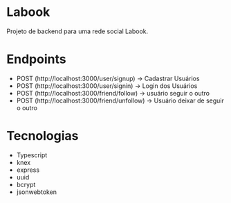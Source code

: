 # Labook

Projeto de backend para uma rede social Labook.

# Endpoints
- POST (http://localhost:3000/user/signup) -> Cadastrar Usuários
- POST (http://localhost:3000/user/signin) -> Login dos Usuários
- POST (http://localhost:3000/friend/follow) -> usuário seguir o outro
- POST (http://localhost:3000/friend/unfollow) -> Usuário deixar de seguir o outro

# Tecnologias
- Typescript
- knex
- express
- uuid
- bcrypt
- jsonwebtoken
